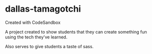 # dallas-tamagotchi
Created with CodeSandbox

A project created to show students that they can create something fun using the tech they've learned. 

Also serves to give students a taste of sass.
